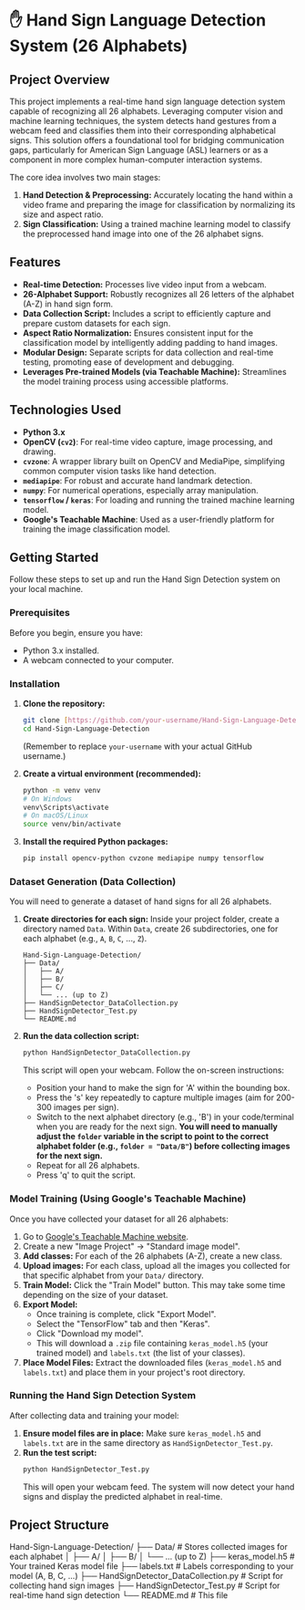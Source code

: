 # ✋ Hand Sign Language Detection System (26 Alphabets)

## Project Overview

This project implements a real-time hand sign language detection system capable of recognizing all 26 alphabets. Leveraging computer vision and machine learning techniques, the system detects hand gestures from a webcam feed and classifies them into their corresponding alphabetical signs. This solution offers a foundational tool for bridging communication gaps, particularly for American Sign Language (ASL) learners or as a component in more complex human-computer interaction systems.

The core idea involves two main stages:
1.  **Hand Detection & Preprocessing:** Accurately locating the hand within a video frame and preparing the image for classification by normalizing its size and aspect ratio.
2.  **Sign Classification:** Using a trained machine learning model to classify the preprocessed hand image into one of the 26 alphabet signs.

## Features

* **Real-time Detection:** Processes live video input from a webcam.
* **26-Alphabet Support:** Robustly recognizes all 26 letters of the alphabet (A-Z) in hand sign form.
* **Data Collection Script:** Includes a script to efficiently capture and prepare custom datasets for each sign.
* **Aspect Ratio Normalization:** Ensures consistent input for the classification model by intelligently adding padding to hand images.
* **Modular Design:** Separate scripts for data collection and real-time testing, promoting ease of development and debugging.
* **Leverages Pre-trained Models (via Teachable Machine):** Streamlines the model training process using accessible platforms.

## Technologies Used

* **Python 3.x**
* **OpenCV (`cv2`)**: For real-time video capture, image processing, and drawing.
* **`cvzone`**: A wrapper library built on OpenCV and MediaPipe, simplifying common computer vision tasks like hand detection.
* **`mediapipe`**: For robust and accurate hand landmark detection.
* **`numpy`**: For numerical operations, especially array manipulation.
* **`tensorflow` / `keras`**: For loading and running the trained machine learning model.
* **Google's Teachable Machine**: Used as a user-friendly platform for training the image classification model.

## Getting Started

Follow these steps to set up and run the Hand Sign Detection system on your local machine.

### Prerequisites

Before you begin, ensure you have:
* Python 3.x installed.
* A webcam connected to your computer.

### Installation

1.  **Clone the repository:**
    ```bash
    git clone [https://github.com/your-username/Hand-Sign-Language-Detection.git](https://github.com/your-username/Hand-Sign-Language-Detection.git)
    cd Hand-Sign-Language-Detection
    ```
    (Remember to replace `your-username` with your actual GitHub username.)

2.  **Create a virtual environment (recommended):**
    ```bash
    python -m venv venv
    # On Windows
    venv\Scripts\activate
    # On macOS/Linux
    source venv/bin/activate
    ```

3.  **Install the required Python packages:**
    ```bash
    pip install opencv-python cvzone mediapipe numpy tensorflow
    ```

### Dataset Generation (Data Collection)

You will need to generate a dataset of hand signs for all 26 alphabets.

1.  **Create directories for each sign:**
    Inside your project folder, create a directory named `Data`. Within `Data`, create 26 subdirectories, one for each alphabet (e.g., `A`, `B`, `C`, ..., `Z`).

    ```
    Hand-Sign-Language-Detection/
    ├── Data/
    │   ├── A/
    │   ├── B/
    │   ├── C/
    │   └── ... (up to Z)
    ├── HandSignDetector_DataCollection.py
    ├── HandSignDetector_Test.py
    └── README.md
    ```

2.  **Run the data collection script:**
    ```bash
    python HandSignDetector_DataCollection.py
    ```
    This script will open your webcam. Follow the on-screen instructions:
    * Position your hand to make the sign for 'A' within the bounding box.
    * Press the 's' key repeatedly to capture multiple images (aim for 200-300 images per sign).
    * Switch to the next alphabet directory (e.g., 'B') in your code/terminal when you are ready for the next sign. **You will need to manually adjust the `folder` variable in the script to point to the correct alphabet folder (e.g., `folder = "Data/B"`) before collecting images for the next sign.**
    * Repeat for all 26 alphabets.
    * Press 'q' to quit the script.

### Model Training (Using Google's Teachable Machine)

Once you have collected your dataset for all 26 alphabets:

1.  Go to [Google's Teachable Machine website](https://teachablemachine.withgoogle.com/train/image).
2.  Create a new "Image Project" -> "Standard image model".
3.  **Add classes:** For each of the 26 alphabets (A-Z), create a new class.
4.  **Upload images:** For each class, upload all the images you collected for that specific alphabet from your `Data/` directory.
5.  **Train Model:** Click the "Train Model" button. This may take some time depending on the size of your dataset.
6.  **Export Model:**
    * Once training is complete, click "Export Model".
    * Select the "TensorFlow" tab and then "Keras".
    * Click "Download my model".
    * This will download a `.zip` file containing `keras_model.h5` (your trained model) and `labels.txt` (the list of your classes).
7.  **Place Model Files:** Extract the downloaded files (`keras_model.h5` and `labels.txt`) and place them in your project's root directory.

### Running the Hand Sign Detection System

After collecting data and training your model:

1.  **Ensure model files are in place:** Make sure `keras_model.h5` and `labels.txt` are in the same directory as `HandSignDetector_Test.py`.
2.  **Run the test script:**
    ```bash
    python HandSignDetector_Test.py
    ```
    This will open your webcam feed. The system will now detect your hand signs and display the predicted alphabet in real-time.

## Project Structure

Hand-Sign-Language-Detection/
├── Data/                     # Stores collected images for each alphabet
│   ├── A/
│   ├── B/
│   └── ... (up to Z)
├── keras_model.h5          # Your trained Keras model file
├── labels.txt              # Labels corresponding to your model (A, B, C, ...)
├── HandSignDetector_DataCollection.py # Script for collecting hand sign images
├── HandSignDetector_Test.py         # Script for real-time hand sign detection
└── README.md                        # This file
